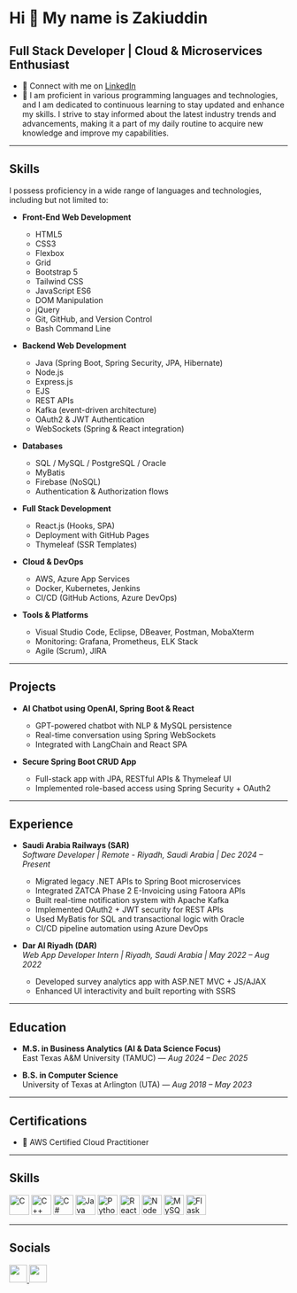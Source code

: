 # Hi 👋 My name is Zakiuddin

## Full Stack Developer | Cloud & Microservices Enthusiast

- 🤝 Connect with me on [LinkedIn](https://www.linkedin.com/in/mohammed-ahmed-zakiuddin-00138917b/)
- 🧠 I am proficient in various programming languages and technologies, and I am dedicated to continuous learning to stay updated and enhance my skills. I strive to stay informed about the latest industry trends and advancements, making it a part of my daily routine to acquire new knowledge and improve my capabilities.

---

## Skills

I possess proficiency in a wide range of languages and technologies, including but not limited to:

- **Front-End Web Development**
  - HTML5
  - CSS3
  - Flexbox
  - Grid
  - Bootstrap 5
  - Tailwind CSS
  - JavaScript ES6
  - DOM Manipulation
  - jQuery
  - Git, GitHub, and Version Control
  - Bash Command Line

- **Backend Web Development**
  - Java (Spring Boot, Spring Security, JPA, Hibernate)
  - Node.js
  - Express.js
  - EJS
  - REST APIs
  - Kafka (event-driven architecture)
  - OAuth2 & JWT Authentication
  - WebSockets (Spring & React integration)

- **Databases**
  - SQL / MySQL / PostgreSQL / Oracle
  - MyBatis
  - Firebase (NoSQL)
  - Authentication & Authorization flows

- **Full Stack Development**
  - React.js (Hooks, SPA)
  - Deployment with GitHub Pages
  - Thymeleaf (SSR Templates)

- **Cloud & DevOps**
  - AWS, Azure App Services
  - Docker, Kubernetes, Jenkins
  - CI/CD (GitHub Actions, Azure DevOps)

- **Tools & Platforms**
  - Visual Studio Code, Eclipse, DBeaver, Postman, MobaXterm
  - Monitoring: Grafana, Prometheus, ELK Stack
  - Agile (Scrum), JIRA

---

## Projects

- **AI Chatbot using OpenAI, Spring Boot & React**
  - GPT-powered chatbot with NLP & MySQL persistence
  - Real-time conversation using Spring WebSockets
  - Integrated with LangChain and React SPA

- **Secure Spring Boot CRUD App**
  - Full-stack app with JPA, RESTful APIs & Thymeleaf UI
  - Implemented role-based access using Spring Security + OAuth2

---

## Experience

- **Saudi Arabia Railways (SAR)**  
  *Software Developer | Remote - Riyadh, Saudi Arabia | Dec 2024 – Present*  
  - Migrated legacy .NET APIs to Spring Boot microservices  
  - Integrated ZATCA Phase 2 E-Invoicing using Fatoora APIs  
  - Built real-time notification system with Apache Kafka  
  - Implemented OAuth2 + JWT security for REST APIs  
  - Used MyBatis for SQL and transactional logic with Oracle  
  - CI/CD pipeline automation using Azure DevOps

- **Dar Al Riyadh (DAR)**  
  *Web App Developer Intern | Riyadh, Saudi Arabia | May 2022 – Aug 2022*  
  - Developed survey analytics app with ASP.NET MVC + JS/AJAX  
  - Enhanced UI interactivity and built reporting with SSRS

---

## Education

- **M.S. in Business Analytics (AI & Data Science Focus)**  
  East Texas A&M University (TAMUC) — *Aug 2024 – Dec 2025*

- **B.S. in Computer Science**  
  University of Texas at Arlington (UTA) — *Aug 2018 – May 2023*

---

## Certifications

- 📜 AWS Certified Cloud Practitioner

---

## Skills

<p align="left">
  <a href="https://docs.microsoft.com/en-us/cpp/?view=msvc-170"><img src="https://raw.githubusercontent.com/danielcranney/readme-generator/main/public/icons/skills/c-colored.svg" width="36" height="36" alt="C" /></a>
  <a href="https://docs.microsoft.com/en-us/cpp/?view=msvc-170"><img src="https://raw.githubusercontent.com/danielcranney/readme-generator/main/public/icons/skills/cplusplus-colored.svg" width="36" height="36" alt="C++" /></a>
  <a href="https://docs.microsoft.com/en-us/dotnet/csharp/"><img src="https://raw.githubusercontent.com/danielcranney/readme-generator/main/public/icons/skills/csharp-colored.svg" width="36" height="36" alt="C#" /></a>
  <a href="https://www.oracle.com/java/"><img src="https://raw.githubusercontent.com/danielcranney/readme-generator/main/public/icons/skills/java-colored.svg" width="36" height="36" alt="Java" /></a>
  <a href="https://www.python.org/"><img src="https://raw.githubusercontent.com/danielcranney/readme-generator/main/public/icons/skills/python-colored.svg" width="36" height="36" alt="Python" /></a>
  <a href="https://reactjs.org/"><img src="https://raw.githubusercontent.com/danielcranney/readme-generator/main/public/icons/skills/react-colored.svg" width="36" height="36" alt="React" /></a>
  <a href="https://nodejs.org/en/"><img src="https://raw.githubusercontent.com/danielcranney/readme-generator/main/public/icons/skills/nodejs-colored.svg" width="36" height="36" alt="NodeJS" /></a>
  <a href="https://www.mysql.com/"><img src="https://raw.githubusercontent.com/danielcranney/readme-generator/main/public/icons/skills/mysql-colored.svg" width="36" height="36" alt="MySQL" /></a>
  <a href="https://flask.palletsprojects.com/en/2.0.x/"><img src="https://raw.githubusercontent.com/danielcranney/readme-generator/main/public/icons/skills/flask-colored-dark.svg" width="36" height="36" alt="Flask" /></a>
</p>

---

## Socials

<a href="https://www.linkedin.com/in/mohammed-ahmed-zakiuddin-00138917b/" target="_blank" rel="noreferrer">
  <img src="https://raw.githubusercontent.com/danielcranney/readme-generator/main/public/icons/socials/linkedin.svg" width="32" height="32" />
</a>
<a href="https://www.stackoverflow.com/users/12334706/mohammed-ahmed" target="_blank" rel="noreferrer">
  <img src="https://raw.githubusercontent.com/danielcranney/readme-generator/main/public/icons/socials/stackoverflow.svg" width="32" height="32" />
</a>
